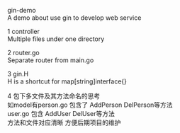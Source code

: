 gin-demo  
A demo about use gin to develop web service  

1 controller  
Multiple files under one directory  

2 router.go  
Separate router from main.go

3 gin.H  
H is a shortcut for map[string]interface{}  

4 包下多文件及其方法命名的思考  
如model有person.go 包含了 AddPerson DelPerson等方法  
user.go 包含 AddUser DelUser等方法    
方法和文件对应清晰 方便后期项目的维护  